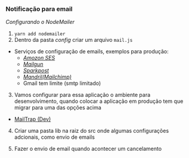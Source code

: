 ### Notificação para email

*Configurando o NodeMailer*

1) `yarn add nodemailer`
2) Dentro da pasta _config_ criar um arquivo `mail.js`

- Serviços de configuração de emails, exemplos para produção:
  - [*Amozon SES*](https://aws.amazon.com/pt/ses/)
  - [*Mailgun*](https://www.mailgun.com/smtp/)
  - [*Sparkpost*](https://www.sparkpost.com)
  - [*Mandril(Mailchimp)*](http://mandrill.com/)
  - Gmail tem limite (smtp limitado)

3) Vamos configurar para essa aplicação o ambiente para desenvolvimento, quando colocar a aplicação em produção tem que migrar para uma das opções acima
  - [MailTrap (Dev)](https://mailtrap.io)

4) Criar uma pasta lib na raiz do src onde algumas configurações adcionais, como envio de emails

5) Fazer o envio de email quando acontecer um cancelamento
